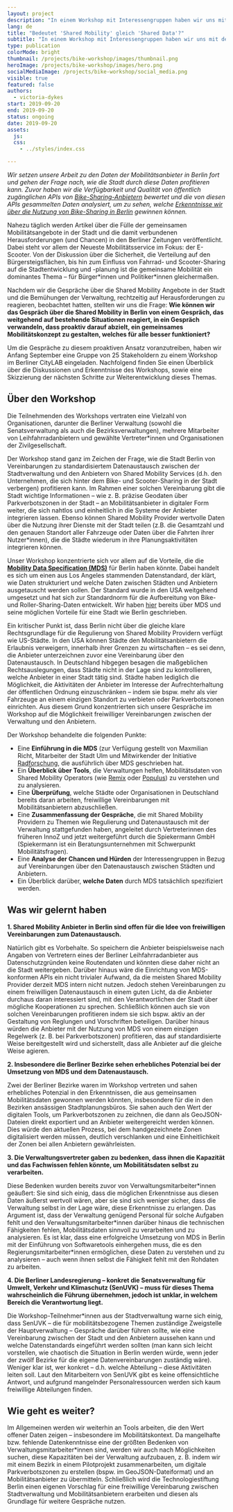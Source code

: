 ```yaml
---
layout: project
description: "In einem Workshop mit Interessengruppen haben wir uns mit dem Thema Datenaustauschvereinbarungen zwischen gemeinsamen Mobilitätsanbietern und der Stadt beschäftigt."
lang: de
title: "Bedeutet 'Shared Mobility' gleich 'Shared Data'?"
subtitle: "In einem Workshop mit Interessengruppen haben wir uns mit dem Thema Datenaustauschvereinbarungen zwischen gemeinsamen Mobilitätsanbietern und der Stadt beschäftigt."
type: publication
colorMode: bright
thumbnail: /projects/bike-workshop/images/thumbnail.png
heroImage: /projects/bike-workshop/images/hero.png
socialMediaImage: /projects/bike-workshop/social_media.png
visible: true
featured: false
authors:
  - victoria-dykes
start: 2019-09-20
end: 2019-09-20
status: ongoing
date: 2019-09-20
assets:
  js:
  css:
    - ../styles/index.css

---
```

*Wir setzen unsere Arbeit zu den Daten der Mobilitätsanbieter in Berlin fort und gehen der Frage nach, wie die Stadt durch diese Daten profitieren kann. Zuvor haben wir die Verfügbarkeit und Qualität von öffentlich zugänglichen APIs von [Bike-Sharing-Anbietern](https://lab.technologiestiftung-berlin.de/projects/bike-sharing/de/) bewertet und die von diesen APIs gesammelten Daten analysiert, um zu sehen, welche [Erkenntnisse wir über die Nutzung von Bike-Sharing in Berlin](https://lab.technologiestiftung-berlin.de/projects/bike-analysis/de/) gewinnen können.* 

Nahezu täglich werden Artikel über die Fülle der gemeinsamen Mobilitätsangebote in der Stadt und die damit verbundenen Herausforderungen (und Chancen) in den Berliner Zeitungen veröffentlicht. Dabei steht vor allem der Neueste Mobilitätsservice im Fokus: der E-Scooter. Von der Diskussion über die Sicherheit, die Verteilung auf den Bürgersteigsflächen, bis hin zum Einfluss von Fahrrad- und Scooter-Sharing auf die Stadtentwicklung und -planung ist die gemeinsame Mobilität ein dominantes Thema – für Bürger\*innen und Politiker\*innen gleichermaßen.

Nachdem wir die Gespräche über die Shared Mobility Angebote in der Stadt und die Bemühungen der Verwaltung, rechtzeitig auf Herausforderungen zu reagieren, beobachtet hatten, stellten wir uns die Frage: **Wie können wir das Gespräch über die Shared Mobility in Berlin von einem Gespräch, das weitgehend auf bestehende Situationen reagiert, in ein Gespräch verwandeln, dass proaktiv darauf abzielt, ein gemeinsames Mobilitätskonzept zu gestalten, welches für alle besser funktioniert?**

Um die Gespräche zu diesem proaktiven Ansatz voranzutreiben, haben wir Anfang September eine Gruppe von 25 Stakeholdern zu einem Workshop im Berliner CityLAB eingeladen. Nachfolgend finden Sie einen Überblick über die Diskussionen und Erkenntnisse des Workshops, sowie eine Skizzierung der nächsten Schritte zur Weiterentwicklung dieses Themas.

## Über den Workshop

Die Teilnehmenden des Workshops vertraten eine Vielzahl von Organisationen, darunter die Berliner Verwaltung (sowohl die Senatsverwaltung als auch die Bezirksverwaltungen), mehrere Mitarbeiter von Leihfahrradanbietern und gewählte Vertreter\*innen und Organisationen der Zivilgesellschaft.

Der Workshop stand ganz im Zeichen der Frage, wie die Stadt Berlin von Vereinbarungen zu standardisiertem Datenaustausch zwischen der Stadtverwaltung und den Anbietern von Shared Mobility Services (d.h. den Unternehmen, die sich hinter dem Bike- und Scooter-Sharing in der Stadt verbergen) profitieren kann. Im Rahmen einer solchen Vereinbarung gibt die Stadt wichtige Informationen – wie z. B. präzise Geodaten über Parkverbotszonen in der Stadt – an Mobilitätsanbieter in digitaler Form weiter, die sich nahtlos und einheitlich in die Systeme der Anbieter integrieren lassen. Ebenso können Shared Mobility Provider wertvolle Daten über die Nutzung ihrer Dienste mit der Stadt teilen (z.B. die Gesamtzahl und den genauen Standort aller Fahrzeuge oder Daten über die Fahrten ihrer Nutzer\*innen), die die Städte wiederum in ihre Planungsaktivitäten integrieren können. 

Unser Workshop konzentrierte sich vor allem auf die Vorteile, die die **<a href="https://github.com/CityOfLosAngeles/mobility-data-specification" target="blank">Mobility Data Specification (MDS)</a>** für Berlin haben könnte. Dabei handelt es sich um einen aus Los Angeles stammenden Datenstandard, der klärt, wie Daten strukturiert und welche Daten zwischen Städten und Anbietern ausgetauscht werden sollen. Der Standard wurde in den USA weitgehend umgesetzt und hat sich zur Standardnorm für die Aufbereitung von Bike- und Roller-Sharing-Daten entwickelt. Wir haben <a href="https://lab.technologiestiftung-berlin.de/projects/bike-sharing/de/" target="blank">hier</a> bereits über MDS und seine möglichen Vorteile für eine Stadt wie Berlin geschrieben.

Ein kritischer Punkt ist, dass Berlin nicht über die gleiche klare Rechtsgrundlage für die Regulierung von Shared Mobility Providern verfügt wie US-Städte. In den USA können Städte den Mobilitätsanbietern die Erlaubnis verweigern, innerhalb ihrer Grenzen zu wirtschaften – es sei denn, die Anbieter unterzeichnen zuvor eine Vereinbarung über den Datenaustausch. In Deutschland hibgegen besagen die maßgeblichen Rechtsauslegungen, dass Städte nicht in der Lage sind zu kontrollieren, welche Anbieter in einer Stadt tätig sind. Städte haben lediglich die Möglichkeit, die Aktivitäten der Anbieter im Interesse der Aufrechterhaltung der öffentlichen Ordnung einzuschränken – indem sie bspw. mehr als vier Fahrzeuge an einem einzigen Standort zu verbieten oder Parkverbotszonen einrichten. Aus diesem Grund konzentrierten sich unsere Gespräche im Workshop auf die Möglichkeit freiwilliger Vereinbarungen zwischen der Verwaltung und den Anbietern.

Der Workshop behandelte die folgenden Punkte:
* Eine **Einführung in die MDS** (zur Verfügung gestellt von Maxmilian Richt, Mitarbeiter der Stadt Ulm und Mitwirkender der Initiative <a href="https://radforschung.org/" target="blank">Radforschung</a>, die ausführlich über MDS geschrieben hat.
* Ein **Überblick über Tools**, die Verwaltungen helfen, Mobilitätsdaten von Shared Mobility Operators (wie <a href="https://www.remix.com/" target="blank">Remix</a> oder <a href="https://www.populus.ai/" target="blank">Populus</a>) zu verstehen und zu analysieren.
* Eine **Überprüfung**, welche Städte oder Organisationen in Deutschland bereits daran arbeiten, freiwillige Vereinbarungen mit Mobilitätsanbietern abzuschließen.  
* Eine **Zusammenfassung der Gespräche**, die mit Shared Mobility Providern zu Themen wie Regulierung und Datenaustausch mit der Verwaltung stattgefunden haben, angeleitet durch Vertreterinnen des früheren InnoZ und jetzt weitergeführt durch die Spiekermann GmbH (Spiekermann ist ein Beratungsunternehmen mit Schwerpunkt Mobilitätsfragen).
* Eine **Analyse der Chancen und Hürden** der Interessengruppen in Bezug auf Vereinbarungen über den Datenaustausch zwischen Städten und Anbietern.
* Ein Überblick darüber, **welche Daten** durch MDS tatsächlich spezifiziert werden.

## Was wir gelernt haben

**1. Shared Mobility Anbieter in Berlin sind offen für die Idee von freiwilligen Vereinbarungen zum Datenaustausch.** 

Natürlich gibt es Vorbehalte. So speichern die Anbieter beispielsweise nach Angaben von Vertretern eines der Berliner Leihfahrradanbieter aus Datenschutzgründen keine Routendaten und könnten diese daher nicht an die Stadt weitergeben. Darüber hinaus wäre die Einrichtung von MDS-konformen APIs ein nicht trivialer Aufwand, da die meisten Shared Mobility Provider derzeit MDS intern nicht nutzen. Jedoch stehen Vereinbarungen zu einem freiwilligen Datenaustausch in einem guten Licht, da die Anbieter durchaus daran interessiert sind, mit den Verantwortlichen der Stadt über mögliche Kooperationen zu sprechen. Schließlich können auch sie von solchen Vereinbarungen profitieren indem sie sich bspw. aktiv an der Gestaltung von Reglungen und Vorschriften beteiligen. Darüber hinaus würden die Anbieter mit der Nutzung von MDS von einem einzigen Regelwerk (z. B. bei Parkverbotszonen) profitieren, das auf standardisierte Weise bereitgestellt wird und sicherstellt, dass alle Anbieter auf die gleiche Weise agieren. 

**2.	Insbesondere die Berliner Bezirke sehen erhebliches Potenzial bei der Umsetzung von MDS und dem Datenaustausch.**

Zwei der Berliner Bezirke waren im Workshop vertreten und sahen erhebliches Potenzial in den Erkenntnissen, die aus gemeinsamen Mobilitätsdaten gewonnen werden könnten, insbesondere für die in den Bezirken ansässigen Stadtplanungsbüros. Sie sahen auch den Wert der digitalen Tools, um Parkverbotszonen zu zeichnen, die dann als GeoJSON-Dateien direkt exportiert und an Anbieter weitergereicht werden können. Dies würde den aktuellen Prozess, bei dem handgezeichnete Zonen digitalisiert werden müssen, deutlich verschlanken und eine Einheitlichkeit der Zonen bei allen Anbietern gewährleisten.

**3.	Die Verwaltungsvertreter gaben zu bedenken, dass ihnen die Kapazität und das Fachwissen fehlen könnte, um Mobilitätsdaten selbst zu verarbeiten.**

Diese Bedenken wurden bereits zuvor von Verwaltungsmitarbeiter\*innen geäußert: Sie sind sich einig, dass die möglichen Erkenntnisse aus diesen Daten äußerst wertvoll wären, aber sie sind sich weniger sicher, dass die Verwaltung selbst in der Lage wäre, diese Erkenntnisse zu erlangen. Das Argument ist, dass der Verwaltung genügend Personal für solche Aufgaben fehlt und den Verwaltungsmitarbeiter\*innen darüber hinaus die technischen Fähigkeiten fehlen, Mobilitätsdaten sinnvoll zu verarbeiten und zu analysieren. Es ist klar, dass eine erfolgreiche Umsetzung von MDS in Berlin mit der Einführung von Softwaretools einhergehen muss, die es den Regierungsmitarbeiter\*innen ermöglichen, diese Daten zu verstehen und zu analysieren – auch wenn ihnen selbst die Fähigkeit fehlt mit den Rohdaten zu arbeiten. 

**4.	Die Berliner Landesregierung – konkret die Senatsverwaltung für Umwelt, Verkehr und Klimaschutz (SenUVK) – muss für dieses Thema wahrscheinlich die Führung übernehmen, jedoch ist unklar, in welchem Bereich die Verantwortung liegt.**

Die Workshop-Teilnehmer\*innen aus der Stadtverwaltung warne sich einig, dass SenUVK – die für mobilitätsbezogene Themen zuständige Zweigstelle der Hauptverwaltung – Gespräche darüber führen sollte, wie eine Vereinbarung zwischen der Stadt und den Anbietern aussehen kann und welche Datenstandards eingeführt werden sollten (man kann sich leicht vorstellen, wie chaotisch die Situation in Berlin werden würde, wenn jeder der zwölf Bezirke für die eigene Datenvereinbarungen zuständig wäre). Weniger klar ist, wer konkret – d.h. welche Abteilung – diese Aktivitäten leiten soll. Laut den Mitarbeitern von SenUVK gibt es keine offensichtliche Antwort, und aufgrund mangelnder Personalressourcen werden sich kaum freiwillige Abteilungen finden. 

## Wie geht es weiter?

Im Allgemeinen werden wir weiterhin an Tools arbeiten, die den Wert offener Daten zeigen – insbesondere im Mobilitätskontext. Da mangelhafte bzw. fehlende Datenkenntnisse eine der größten Bedenken von Verwaltungsmitarbeiter\*innen sind, werden wir auch nach Möglichkeiten suchen, diese Kapazitäten bei der Verwaltung aufzubauen, z. B. indem wir mit einem Bezirk in einem Pilotprojekt zusammenarbeiten, um digitale Parkverbotszonen zu erstellen (bspw. im GeoJSON-Dateiformat) und an Mobilitätsanbieter zu übermitteln. Schließlich wird die Technologiestiftung Berlin einen eigenen Vorschlag für eine freiwillige Vereinbarung zwischen Stadtverwaltung und Mobilitätsanbietern erarbeiten und diesen als Grundlage für weitere Gespräche nutzen. 
